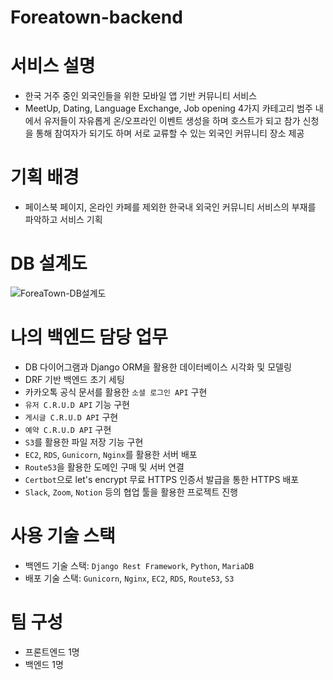 # Foreatown-backend

# 서비스 설명

- 한국 거주 중인 외국인들을 위한 모바일 앱 기반 커뮤니티 서비스
- MeetUp, Dating, Language Exchange, Job opening 4가지 카테고리 범주 내에서 유저들이 자유롭게 온/오프라인 이벤트 생성을 하며 호스트가 되고 참가 신청을 통해 참여자가 되기도 하며 서로 교류할 수 있는 외국인 커뮤니티 장소 제공

# 기획 배경

- 페이스북 페이지, 온라인 카페를 제외한 한국내 외국인 커뮤니티 서비스의 부재를 파악하고 서비스 기획

# DB 설계도
![ForeaTown-DB설계도](https://user-images.githubusercontent.com/45405912/206362567-9d740e21-7122-4a0b-8c35-db7b08101b09.png)

# 나의 백엔드 담당 업무

- DB 다이어그램과 Django ORM을 활용한 데이터베이스 시각화 및 모델링
- DRF 기반 백엔드 초기 세팅
- 카카오톡 공식 문서를 활용한 `소셜 로그인 API` 구현
- `유저 C.R.U.D API` 기능 구현
- `게시글 C.R.U.D API` 구현
- `예약 C.R.U.D API` 구현
- `S3`를 활용한 파일 저장 기능 구현
- `EC2`, `RDS`, `Gunicorn`, `Nginx`를 활용한 서버 배포
- `Route53`을 활용한 도메인 구매 및 서버 연결
- `Certbot`으로 let's encrypt 무료 HTTPS 인증서 발급을 통한 HTTPS 배포
- `Slack`, `Zoom`, `Notion` 등의 협업 툴을 활용한 프로젝트 진행

# 사용 기술 스택

- 백엔드 기술 스택: `Django Rest Framework`, `Python`, `MariaDB`
- 배포 기술 스택: `Gunicorn`, `Nginx`, `EC2`, `RDS`, `Route53`, `S3`

# 팀 구성

- 프론트엔드 1명
- 백엔드 1명
